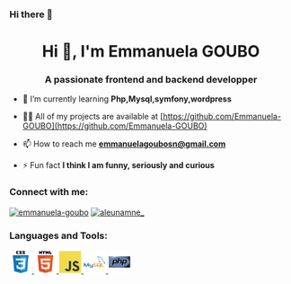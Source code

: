 ### Hi there 👋

<h1 align="center">Hi 👋, I'm Emmanuela GOUBO</h1>
<h3 align="center">A passionate frontend and backend developper</h3>

- 🌱 I’m currently learning **Php,Mysql,symfony,wordpress**

- 👨‍💻 All of my projects are available at [https://github.com/Emmanuela-GOUBO](https://github.com/Emmanuela-GOUBO)

- 📫 How to reach me **emmanuelagoubosn@gmail.com**

- ⚡ Fun fact **I think I am funny, seriously and curious**

<h3 align="left">Connect with me:</h3>
<p align="left">
<a href="https://linkedin.com/in/emmanuela-goubo" target="blank"><img align="center" src="https://raw.githubusercontent.com/rahuldkjain/github-profile-readme-generator/master/src/images/icons/Social/linked-in-alt.svg" alt="emmanuela-goubo" height="30" width="40" /></a>
<a href="https://instagram.com/aleunamne_" target="blank"><img align="center" src="https://raw.githubusercontent.com/rahuldkjain/github-profile-readme-generator/master/src/images/icons/Social/instagram.svg" alt="aleunamne_" height="30" width="40" /></a>
</p>

<h3 align="left">Languages and Tools:</h3>
<p align="left"> <a href="https://www.w3schools.com/css/" target="_blank" rel="noreferrer"> <img src="https://raw.githubusercontent.com/devicons/devicon/master/icons/css3/css3-original-wordmark.svg" alt="css3" width="40" height="40"/> </a> <a href="https://www.w3.org/html/" target="_blank" rel="noreferrer"> <img src="https://raw.githubusercontent.com/devicons/devicon/master/icons/html5/html5-original-wordmark.svg" alt="html5" width="40" height="40"/> </a> <a href="https://developer.mozilla.org/en-US/docs/Web/JavaScript" target="_blank" rel="noreferrer"> <img src="https://raw.githubusercontent.com/devicons/devicon/master/icons/javascript/javascript-original.svg" alt="javascript" width="40" height="40"/> </a> <a href="https://www.mysql.com/" target="_blank" rel="noreferrer"> <img src="https://raw.githubusercontent.com/devicons/devicon/master/icons/mysql/mysql-original-wordmark.svg" alt="mysql" width="40" height="40"/> </a> <a href="https://www.php.net" target="_blank" rel="noreferrer"> <img src="https://raw.githubusercontent.com/devicons/devicon/master/icons/php/php-original.svg" alt="php" width="40" height="40"/> </a> </p>

